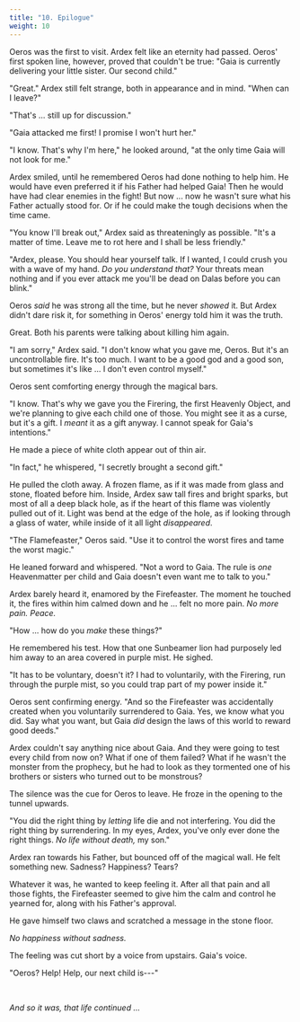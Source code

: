 ```yaml
---
title: "10. Epilogue"
weight: 10
---
```


Oeros was the first to visit. Ardex felt like an eternity had passed. Oeros' first spoken line, however, proved that couldn't be true: "Gaia is currently delivering your little sister. Our second child."

"Great." Ardex still felt strange, both in appearance and in mind. "When can I leave?"

"That's ... still up for discussion."

"Gaia attacked me first! I promise I won't hurt her."

"I know. That's why I'm here," he looked around, "at the only time Gaia will not look for me."

Ardex smiled, until he remembered Oeros had done nothing to help him. He would have even preferred it if his Father had helped Gaia! Then he would have had clear enemies in the fight! But now ... now he wasn't sure what his Father actually stood for. Or if he could make the tough decisions when the time came.

"You know I'll break out," Ardex said as threateningly as possible. "It's a matter of time. Leave me to rot here and I shall be less friendly."

"Ardex, please. You should hear yourself talk. If I wanted, I could crush you with a wave of my hand. _Do you understand that?_ Your threats mean nothing and if you ever attack me you'll be dead on Dalas before you can blink."

Oeros _said_ he was strong all the time, but he never _showed_ it. But Ardex didn't dare risk it, for something in Oeros' energy told him it was the truth.

Great. Both his parents were talking about killing him again.

"I am sorry," Ardex said. "I don't know what you gave me, Oeros. But it's an uncontrollable fire. It's too much. I want to be a good god and a good son, but sometimes it's like ... I don't even control myself."

Oeros sent comforting energy through the magical bars.

"I know. That's why we gave you the Firering, the first Heavenly Object, and we're planning to give each child one of those. You might see it as a curse, but it's a gift. I _meant_ it as a gift anyway. I cannot speak for Gaia's intentions."

He made a piece of white cloth appear out of thin air.

"In fact," he whispered, "I secretly brought a second gift."

He pulled the cloth away. A frozen flame, as if it was made from glass and stone, floated before him. Inside, Ardex saw tall fires and bright sparks, but most of all a deep black hole, as if the heart of this flame was violently pulled out of it. Light was bend at the edge of the hole, as if looking through a glass of water, while inside of it all light _disappeared_.

"The Flamefeaster," Oeros said. "Use it to control the worst fires and tame the worst magic."

He leaned forward and whispered. "Not a word to Gaia. The rule is _one_ Heavenmatter per child and Gaia doesn't even want me to talk to you."

Ardex barely heard it, enamored by the Firefeaster. The moment he touched it, the fires within him calmed down and he ... felt no more pain. _No more pain. Peace._

"How ... how do you _make_ these things?"

He remembered his test. How that one Sunbeamer lion had purposely led him away to an area covered in purple mist. He sighed.

"It has to be voluntary, doesn't it? I had to voluntarily, with the Firering, run through the purple mist, so you could trap part of my power inside it."

Oeros sent confirming energy. "And so the Firefeaster was accidentally created when you voluntarily surrendered to Gaia. Yes, we know what you did. Say what you want, but Gaia _did_ design the laws of this world to reward good deeds."

Ardex couldn't say anything nice about Gaia. And they were going to test every child from now on? What if one of them failed? What if he wasn't the monster from the prophecy, but he had to look as they tormented one of his brothers or sisters who turned out to be monstrous?

The silence was the cue for Oeros to leave. He froze in the opening to the tunnel upwards.

"You did the right thing by _letting_ life die and not interfering. You did the right thing by surrendering. In my eyes, Ardex, you've only ever done the right things. _No life without death,_ my son."

Ardex ran towards his Father, but bounced off of the magical wall. He felt something new. Sadness? Happiness? Tears?

Whatever it was, he wanted to keep feeling it. After all that pain and all those fights, the Firefeaster seemed to give him the calm and control he yearned for, along with his Father's approval. 

He gave himself two claws and scratched a message in the stone floor.

_No happiness without sadness._

The feeling was cut short by a voice from upstairs. Gaia's voice.

"Oeros? Help! Help, our next child is---"

&nbsp;

_And so it was, that life continued ..._